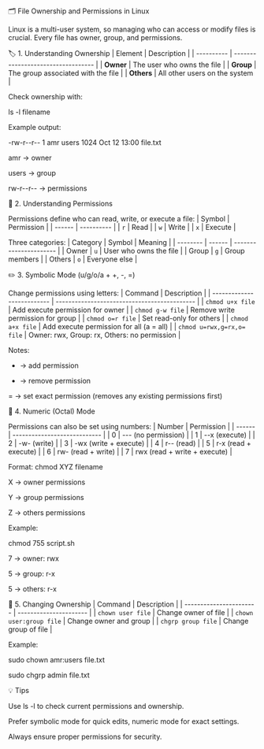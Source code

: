 🗂 File Ownership and Permissions in Linux

Linux is a multi-user system, so managing who can access or modify files is crucial.
Every file has owner, group, and permissions.

🏷️ 1. Understanding Ownership
| Element    | Description                        |
| ---------- | ---------------------------------- |
| **Owner**  | The user who owns the file         |
| **Group**  | The group associated with the file |
| **Others** | All other users on the system      |

Check ownership with:

ls -l filename

Example output:

-rw-r--r-- 1 amr users 1024 Oct 12 13:00 file.txt

amr → owner

users → group

rw-r--r-- → permissions

🔐 2. Understanding Permissions

Permissions define who can read, write, or execute a file:
| Symbol | Permission |
| ------ | ---------- |
| `r`    | Read       |
| `w`    | Write      |
| `x`    | Execute    |


Three categories:
| Category | Symbol | Meaning                |
| -------- | ------ | ---------------------- |
| Owner    | `u`    | User who owns the file |
| Group    | `g`    | Group members          |
| Others   | `o`    | Everyone else          |


✏️ 3. Symbolic Mode (u/g/o/a + +, -, =)

Change permissions using letters:
| Command                    | Description                                  |
| -------------------------- | -------------------------------------------- |
| `chmod u+x file`           | Add execute permission for owner             |
| `chmod g-w file`           | Remove write permission for group            |
| `chmod o=r file`           | Set read-only for others                     |
| `chmod a+x file`           | Add execute permission for all (a = all)     |
| `chmod u=rwx,g=rx,o= file` | Owner: rwx, Group: rx, Others: no permission |


Notes:

 + → add permission
  
 - → remove permission

 = → set exact permission (removes any existing permissions first)

🔢 4. Numeric (Octal) Mode

Permissions can also be set using numbers:
| Number | Permission                   |
| ------ | ---------------------------- |
| 0      | --- (no permission)          |
| 1      | --x (execute)                |
| 2      | -w- (write)                  |
| 3      | -wx (write + execute)        |
| 4      | r-- (read)                   |
| 5      | r-x (read + execute)         |
| 6      | rw- (read + write)           |
| 7      | rwx (read + write + execute) |


Format: chmod XYZ filename

X → owner permissions

Y → group permissions

Z → others permissions


Example:

chmod 755 script.sh

7 → owner: rwx

5 → group: r-x

5 → others: r-x

🧭 5. Changing Ownership
| Command                 | Description            |
| ----------------------- | ---------------------- |
| `chown user file`       | Change owner of file   |
| `chown user:group file` | Change owner and group |
| `chgrp group file`      | Change group of file   |


Example:

sudo chown amr:users file.txt

sudo chgrp admin file.txt

💡 Tips

Use ls -l to check current permissions and ownership.

Prefer symbolic mode for quick edits, numeric mode for exact settings.

Always ensure proper permissions for security.
